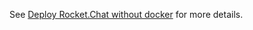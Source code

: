 See [Deploy Rocket.Chat without docker](https://github.com/RocketChat/Rocket.Chat/wiki/Deploy-Rocket.Chat-without-docker) for more details.